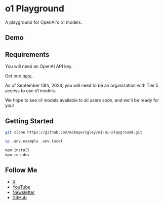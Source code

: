 # o1 Playground

A playground for OpenAI's o1 models.

## Demo

## Requirements

You will need an OpenAI API key.

Get one [here](https://platform.openai.com/api-keys).

As of September 13th, 2024, you will need to be an organization with Tier 5 access to use o1 models.

We hope to see o1 models available to all users soon, and we'll be ready for you!

## Getting Started

```bash
git clone https://github.com/mckaywrigley/o1-ai-playground.git
```

```bash
cp .env.example .env.local
```

```bash
npm install
npm run dev
```

## Follow Me

- [X](https://twitter.com/mckaywrigley)
- [YouTube](https://youtube.com/@realmckaywrigley)
- [Newsletter](https://mckaywrigley.com/newsletter)
- [GitHub](https://github.com/mckaywrigley)
